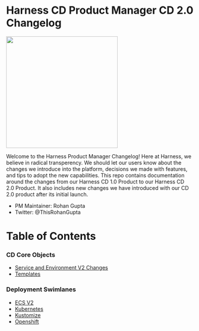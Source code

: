 # Harness CD Product Manager CD 2.0 Changelog 

<img src="https://github.com/thisrohangupta/changelog/blob/master/images/harness_logo_rgb.png" width="300">


Welcome to the Harness Product Manager Changelog! Here at Harness, we believe in radical transperency. We should let our users know about the changes we introduce into the platform, decisions we made with features, and tips to adopt the new capabilities. This repo contains documentation around the changes from our Harness CD 1.0 Product to our Harness CD 2.0 Product. It also includes new changes we have introduced with our CD 2.0 product after its initial launch. 

- PM Maintainer: Rohan Gupta 
- Twitter: @ThisRohanGupta

# Table of Contents

### CD Core Objects
- [Service and Environment V2 Changes](https://github.com/thisrohangupta/changelog/tree/master/cd-core/service_environment_v2)
- [Templates](https://github.com/thisrohangupta/changelog/blob/master/cd-core/templates/README.md)

### Deployment Swimlanes
- [ECS V2](https://github.com/thisrohangupta/changelog/blob/master/cd-platform/ecs_v2.md)
- [Kubernetes](https://github.com/thisrohangupta/changelog/blob/master/cd-platform/kubernetes.md)
- [Kustomize](https://github.com/thisrohangupta/changelog/blob/master/cd-platform/kustomize.md)
- [Openshift](https://github.com/thisrohangupta/changelog/blob/master/cd-platform/openshift.md)
